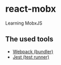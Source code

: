 # react-mobx
Learning MobxJS

## The used tools
* [Webpack (bundler)](https://webpack.js.org/)
* [Jest (test runner)](https://facebook.github.io/jest/)

